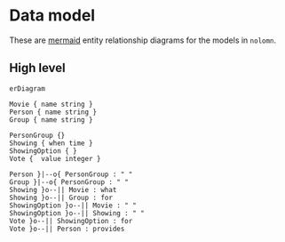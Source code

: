 <!--
This file is part of no_one_loses_on_movie_night.

no_one_loses_on_movie_night is free software: you can redistribute it and/or modify it under the terms of the GNU General Public License as published by the Free Software Foundation, either version 3 of the License, or (at your option) any later version.

no_one_loses_on_movie_night is distributed in the hope that it will be useful, but WITHOUT ANY WARRANTY; without even the implied warranty of MERCHANTABILITY or FITNESS FOR A PARTICULAR PURPOSE. See the GNU General Public License for more details.

You should have received a copy of the GNU General Public License along with Foobar. If not, see <https://www.gnu.org/licenses/>.
-->

# Data model

These are [mermaid](https://mermaid.js.org/) entity relationship diagrams for the models in `nolomn`.

## High level

```mermaid
erDiagram

Movie { name string }
Person { name string }
Group { name string }

PersonGroup {}
Showing { when time }
ShowingOption { }
Vote {  value integer }

Person }|--o{ PersonGroup : " "
Group }|--o{ PersonGroup : " "
Showing }o--|| Movie : what
Showing }o--|| Group : for
ShowingOption }o--|| Movie : " "
ShowingOption }o--|| Showing : " "
Vote }o--|| ShowingOption : for
Vote }o--|| Person : provides
```

